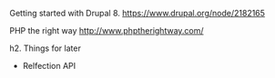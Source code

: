 Getting started with Drupal 8.
https://www.drupal.org/node/2182165

PHP the right way
http://www.phptherightway.com/

h2. Things for later
* Relfection API